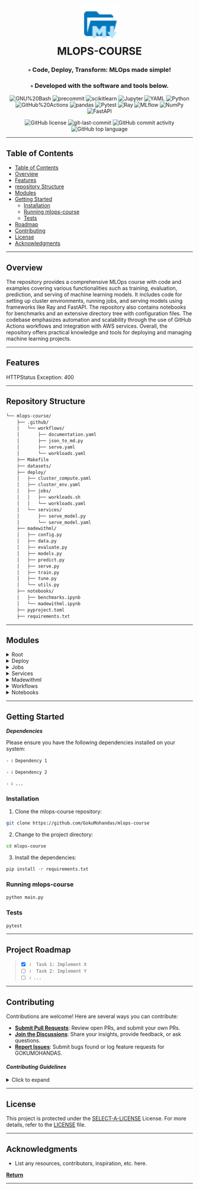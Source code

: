 <div align="center">
<h1 align="center">
<img src="https://raw.githubusercontent.com/PKief/vscode-material-icon-theme/ec559a9f6bfd399b82bb44393651661b08aaf7ba/icons/folder-markdown-open.svg" width="100" />
<br>MLOPS-COURSE</h1>
<h3>◦ Code, Deploy, Transform: MLOps made simple!</h3>
<h3>◦ Developed with the software and tools below.</h3>

<p align="center">
<img src="https://img.shields.io/badge/GNU%20Bash-4EAA25.svg?style=flat&logo=GNU-Bash&logoColor=white" alt="GNU%20Bash" />
<img src="https://img.shields.io/badge/precommit-FAB040.svg?style=flat&logo=pre-commit&logoColor=black" alt="precommit" />
<img src="https://img.shields.io/badge/scikitlearn-F7931E.svg?style=flat&logo=scikit-learn&logoColor=white" alt="scikitlearn" />
<img src="https://img.shields.io/badge/Jupyter-F37626.svg?style=flat&logo=Jupyter&logoColor=white" alt="Jupyter" />
<img src="https://img.shields.io/badge/YAML-CB171E.svg?style=flat&logo=YAML&logoColor=white" alt="YAML" />
<img src="https://img.shields.io/badge/Python-3776AB.svg?style=flat&logo=Python&logoColor=white" alt="Python" />
<img src="https://img.shields.io/badge/GitHub%20Actions-2088FF.svg?style=flat&logo=GitHub-Actions&logoColor=white" alt="GitHub%20Actions" />

<img src="https://img.shields.io/badge/pandas-150458.svg?style=flat&logo=pandas&logoColor=white" alt="pandas" />
<img src="https://img.shields.io/badge/Pytest-0A9EDC.svg?style=flat&logo=Pytest&logoColor=white" alt="Pytest" />
<img src="https://img.shields.io/badge/Ray-028CF0.svg?style=flat&logo=Ray&logoColor=white" alt="Ray" />
<img src="https://img.shields.io/badge/MLflow-0194E2.svg?style=flat&logo=MLflow&logoColor=white" alt="MLflow" />
<img src="https://img.shields.io/badge/NumPy-013243.svg?style=flat&logo=NumPy&logoColor=white" alt="NumPy" />
<img src="https://img.shields.io/badge/FastAPI-009688.svg?style=flat&logo=FastAPI&logoColor=white" alt="FastAPI" />
</p>
<img src="https://img.shields.io/github/license/GokuMohandas/mlops-course?style=flat&color=5D6D7E" alt="GitHub license" />
<img src="https://img.shields.io/github/last-commit/GokuMohandas/mlops-course?style=flat&color=5D6D7E" alt="git-last-commit" />
<img src="https://img.shields.io/github/commit-activity/m/GokuMohandas/mlops-course?style=flat&color=5D6D7E" alt="GitHub commit activity" />
<img src="https://img.shields.io/github/languages/top/GokuMohandas/mlops-course?style=flat&color=5D6D7E" alt="GitHub top language" />
</div>

---

##  Table of Contents
- [ Table of Contents](#-table-of-contents)
- [ Overview](#-overview)
- [ Features](#-features)
- [ repository Structure](#-repository-structure)
- [ Modules](#modules)
- [ Getting Started](#-getting-started)
    - [ Installation](#-installation)
    - [ Running mlops-course](#-running-mlops-course)
    - [ Tests](#-tests)
- [ Roadmap](#-roadmap)
- [ Contributing](#-contributing)
- [ License](#-license)
- [ Acknowledgments](#-acknowledgments)

---


##  Overview

The repository provides a comprehensive MLOps course with code and examples covering various functionalities such as training, evaluation, prediction, and serving of machine learning models. It includes code for setting up cluster environments, running jobs, and serving models using frameworks like Ray and FastAPI. The repository also contains notebooks for benchmarks and an extensive directory tree with configuration files. The codebase emphasizes automation and scalability through the use of GitHub Actions workflows and integration with AWS services. Overall, the repository offers practical knowledge and tools for deploying and managing machine learning projects.

---

##  Features

HTTPStatus Exception: 400

---


##  Repository Structure

```sh
└── mlops-course/
    ├── .github/
    │   └── workflows/
    │       ├── documentation.yaml
    │       ├── json_to_md.py
    │       ├── serve.yaml
    │       └── workloads.yaml
    ├── Makefile
    ├── datasets/
    ├── deploy/
    │   ├── cluster_compute.yaml
    │   ├── cluster_env.yaml
    │   ├── jobs/
    │   │   ├── workloads.sh
    │   │   └── workloads.yaml
    │   └── services/
    │       ├── serve_model.py
    │       └── serve_model.yaml
    ├── madewithml/
    │   ├── config.py
    │   ├── data.py
    │   ├── evaluate.py
    │   ├── models.py
    │   ├── predict.py
    │   ├── serve.py
    │   ├── train.py
    │   ├── tune.py
    │   └── utils.py
    ├── notebooks/
    │   ├── benchmarks.ipynb
    │   └── madewithml.ipynb
    ├── pyproject.toml
    ├── requirements.txt

```

---


##  Modules

<details closed><summary>Root</summary>

| File                                                                                        | Summary                                                                                                                                                                                                                                                                                                                                                                                                                                                                                                                                                                                                         |
| ---                                                                                         | ---                                                                                                                                                                                                                                                                                                                                                                                                                                                                                                                                                                                                             |
| [requirements.txt](https://github.com/GokuMohandas/mlops-course/blob/main/requirements.txt) | The code in the `requirements.txt` file lists the required dependencies for different purposes. It includes packages for default functionality (e.g., hyperopt, matplotlib), notebooks (e.g., jupyterlab, lime), documentation (e.g., mkdocs, mkdocstrings), styling (e.g., black, flake8), testing (e.g., pytest, pytest-cov), development (e.g., fastapi, pre-commit), and deployment (e.g., anyscale). These dependencies are necessary for running, developing, testing, and deploying the project.                                                                                                         |
| [Makefile](https://github.com/GokuMohandas/mlops-course/blob/main/Makefile)                 | The code in the Makefile provides several functionalities:1. Styling: The `style` target uses various tools to format the code in the project. It runs `black` to apply consistent styles, `flake8` to check for code quality, `isort` to organize imports, and `pyupgrade` to upgrade code syntax.2. Cleaning: The `clean` target removes unnecessary files and folders generated during development. It deletes `.DS_Store` files, Python cache files (`__pycache__`, `.pyc`, and `.pyo`), PyTest cache files, and Jupyter Notebook checkpoint files. Additionally, it removes coverage files (`.coverage*`). |
| [pyproject.toml](https://github.com/GokuMohandas/mlops-course/blob/main/pyproject.toml)     | The code provided is a configuration file (pyproject.toml) that sets up formatting, linting, and testing options for a Python project. It includes configurations for tools such as Black for code formatting, iSort for import sorting, Flake8 for linting, PyUpgrade for updating code to newer Python versions, and Pytest for testing. It also specifies specific exclusions and options for each tool to customize the project's development environment.                                                                                                                                                  |

</details>

<details closed><summary>Deploy</summary>

| File                                                                                                       | Summary                                                                                                                                                                                                                                                                                                                                                                                                                                                                           |
| ---                                                                                                        | ---                                                                                                                                                                                                                                                                                                                                                                                                                                                                               |
| [cluster_env.yaml](https://github.com/GokuMohandas/mlops-course/blob/main/deploy/cluster_env.yaml)         | The code defines configuration settings for creating a cluster environment. It specifies the base image, environment variables, and debian packages required. It also allows for customization through pip and conda packages. After the cluster is built, it runs a series of post-build commands, including upgrading pip, installing necessary packages from the specified requirements.txt file hosted on GitHub.                                                             |
| [cluster_compute.yaml](https://github.com/GokuMohandas/mlops-course/blob/main/deploy/cluster_compute.yaml) | The code in `deploy/cluster_compute.yaml` defines the configuration for a compute cluster in the AWS cloud. It specifies the cloud provider, region, and the types of nodes in the cluster. There is a head node with 8 CPUs and 32 GB RAM, and a worker node with 4 CPUs, 1 GPU, and 16 GB RAM. The worker node can have a minimum of 0 and a maximum of 1 instance. The configuration also includes AWS-specific settings such as block device mappings and tag specifications. |

</details>

<details closed><summary>Jobs</summary>

| File                                                                                                | Summary                                                                                                                                                                                                                                                                                                                                                                                                                                                         |
| ---                                                                                                 | ---                                                                                                                                                                                                                                                                                                                                                                                                                                                             |
| [workloads.yaml](https://github.com/GokuMohandas/mlops-course/blob/main/deploy/jobs/workloads.yaml) | This code defines the configuration for a job named "workloads" within the "deploy" directory. The job is associated with a specific project ID and cluster environment, and uses a specified compute configuration. The job's runtime environment is defined with the working directory, upload path, and environment variables. The entrypoint for the job is a shell script located at "deploy/jobs/workloads.sh". The job has no maximum number of retries. |
| [workloads.sh](https://github.com/GokuMohandas/mlops-course/blob/main/deploy/jobs/workloads.sh)     | The code deploys a machine learning (ML) project using workflows and job scripts. It tests data and code, trains a model, evaluates it, and tests the trained model. It also saves the trained model and results to an S3 bucket. The job script sets environment variables, runs tests and training, saves the run ID, evaluates the model, tests the model, and uploads the model and results to S3.                                                          |

</details>

<details closed><summary>Services</summary>

| File                                                                                                        | Summary                                                                                                                                                                                                                                                                                                                                                                                                                                                                                                     |
| ---                                                                                                         | ---                                                                                                                                                                                                                                                                                                                                                                                                                                                                                                         |
| [serve_model.yaml](https://github.com/GokuMohandas/mlops-course/blob/main/deploy/services/serve_model.yaml) | The code above is a YAML configuration file named "serve_model.yaml" located in the "deploy/services" directory. It contains settings for serving a machine learning model using Ray Serve. The configuration includes the name of the project, project ID, cluster environment name, compute configuration name, import path for the model-serving code, runtime environment settings, S3 upload path for model artifacts, environment variables, and the rollout strategy for updating the serving model. |
| [serve_model.py](https://github.com/GokuMohandas/mlops-course/blob/main/deploy/services/serve_model.py)     | This code is a part of a directory structure for an MLOps course. The "serve_model.py" script is responsible for copying files from an S3 bucket, setting up the entry point for the model deployment, and binding the run ID and threshold value.                                                                                                                                                                                                                                                          |

</details>

<details closed><summary>Madewithml</summary>

| File                                                                                         | Summary                                                                                                                                                                                                                                                                                                                                                                                                                                                                                                                                                                                                                                                                                                                                                                                                                                                                                                                                                                                                                         |
| ---                                                                                          | ---                                                                                                                                                                                                                                                                                                                                                                                                                                                                                                                                                                                                                                                                                                                                                                                                                                                                                                                                                                                                                             |
| [config.py](https://github.com/GokuMohandas/mlops-course/blob/main/madewithml/config.py)     | The code defines a configuration file for a machine learning project. It sets up logging, creates directories, and specifies MLflow settings. It also defines a logger and a list of stopwords for text processing.                                                                                                                                                                                                                                                                                                                                                                                                                                                                                                                                                                                                                                                                                                                                                                                                             |
| [models.py](https://github.com/GokuMohandas/mlops-course/blob/main/madewithml/models.py)     | The code defines a PyTorch module for a Finetuned Large Language Model (LLM). It takes in the LLM, dropout probability, embedding dimension, and number of classes as inputs. It has a forward function that performs forward propagation on a batch of data, applying dropout, passing it through the LLM, and returning the output logits.                                                                                                                                                                                                                                                                                                                                                                                                                                                                                                                                                                                                                                                                                    |
| [predict.py](https://github.com/GokuMohandas/mlops-course/blob/main/madewithml/predict.py)   | The code defines a Typer CLI app that allows for predicting tags for projects given their title and description. It includes functions for decoding indices to labels, formatting probabilities, and predicting tags with probabilities for input data. The code also includes functions for getting the best run ID from an MLflow experiment and getting the best checkpoint from a specific run. The main function loads components, predicts tags for a given title and description using a loaded predictor, and returns the prediction results.                                                                                                                                                                                                                                                                                                                                                                                                                                                                           |
| [serve.py](https://github.com/GokuMohandas/mlops-course/blob/main/madewithml/serve.py)       | The code defines a FastAPI application that serves a machine learning model for predicting and evaluating text data. It uses the Ray Serve framework for deployment. The application has several endpoints including a health check, getting the run ID, evaluating a dataset, and predicting the class of input text. The model is loaded from a specified MLflow run ID and predictions are made using a TorchPredictor. The application can be run with different run IDs and a threshold for classifying instances as "other".                                                                                                                                                                                                                                                                                                                                                                                                                                                                                              |
| [utils.py](https://github.com/GokuMohandas/mlops-course/blob/main/madewithml/utils.py)       | The code in `utils.py` provides several utility functions. These functionalities include:-Setting seeds for reproducibility.-Loading and saving dictionaries to JSON files.-Padding arrays with zeros.-Converting batches of numpy arrays to tensors.-Getting the MLflow run ID for a given Ray trial ID.-Converting a dictionary to a list of dictionaries.                                                                                                                                                                                                                                                                                                                                                                                                                                                                                                                                                                                                                                                                    |
| [tune.py](https://github.com/GokuMohandas/mlops-course/blob/main/madewithml/tune.py)         | The code is for a command line interface (CLI) app that performs hyperparameter tuning experiments using the Ray framework. It loads a dataset, splits it into training and validation sets, and preprocesses the data. It then creates a TorchTrainer object and sets up configurations for scaling, dataset, checkpoint, and run. It uses a HyperOptSearch algorithm to explore the hyperparameter space and an AsyncHyperBandScheduler to manage the experiment. The tuner fits the model and returns the results, including the best trial's configuration and metrics.                                                                                                                                                                                                                                                                                                                                                                                                                                                     |
| [train.py](https://github.com/GokuMohandas/mlops-course/blob/main/madewithml/train.py)       | The code is a part of the madewithml project and focuses on the training of a machine learning model using distributed computing. It utilizes the `Ray` library and `Torch` for distributed training, and `Transformers` for model architecture. The `train_model` function is the main function that coordinates the training process, with the ability to specify various parameters such as the number of workers, experiment name, dataset location, number of epochs, batch size, and more. The training process includes training and evaluation steps, using hyperparameters and datasets specified in the config. The results are logged using the MLflow callback and returned as a `Result` object.                                                                                                                                                                                                                                                                                                                   |
| [evaluate.py](https://github.com/GokuMohandas/mlops-course/blob/main/madewithml/evaluate.py) | This code defines a Python module called "evaluate" that contains functions for evaluating the performance of a machine learning model. The module uses the Typer library to create a command-line interface (CLI) for running the evaluation. The main function in the module is `evaluate()`, which takes three optional arguments: `run_id`, `dataset_loc`, and `results_fp`. The function loads a dataset, retrieves the best trained model checkpoint, and predicts the labels for the dataset. It then calculates various performance metrics, including precision, recall, F1 score, and the number of samples, both overall and per class. Additionally, the function calculates metrics for specific slices of the data based on predefined slicing functions. The resulting metrics are logged and can be saved to a file if specified.The code also includes helper functions for getting overall and per-class metrics, as well as slicing functions for creating subsets of the data based on specific conditions. |
| [data.py](https://github.com/GokuMohandas/mlops-course/blob/main/madewithml/data.py)         | The code provides functions and classes for loading, splitting, cleaning, and preprocessing text data. It uses the Ray library to handle large datasets and a BERT tokenizer for tokenizing the text inputs. The main functionalities include:-`load_data`: Loads data from a CSV file into a Ray Dataset.-`stratify_split`: Splits a dataset into train and test sets while ensuring an equal distribution of data points for each class in a specified column.-`clean_text`: Cleans raw text by converting to lowercase, removing stopwords, special characters, and non-alphanumeric characters.-`tokenize`: Tokenizes text inputs using a BERT tokenizer and returns the tokenized data.-`preprocess`: Preprocesses a DataFrame by combining title and description columns, cleaning text, label encoding, and tokenizing the data.-`CustomPreprocessor`: A custom preprocessor class that fits on a dataset to obtain class-to-index and index-to-class mappings and transforms batches by preprocessing the text data.    |

</details>

<details closed><summary>Workflows</summary>

| File                                                                                                              | Summary                                                                                                                                                                                                                                                                                                                                                                                                                                                                                                                                                                                                                                                                                                        |
| ---                                                                                                               | ---                                                                                                                                                                                                                                                                                                                                                                                                                                                                                                                                                                                                                                                                                                            |
| [serve.yaml](https://github.com/GokuMohandas/mlops-course/blob/main/.github/workflows/serve.yaml)                 | The code is a GitHub Actions workflow named "serve" that is triggered manually or on a push to the main branch. It sets up a job to serve a machine learning model using AWS credentials and dependencies. The job includes steps to configure the AWS credentials, set up dependencies including Python packages, and run a command to serve the model using AnyScale.                                                                                                                                                                                                                                                                                                                                        |
| [json_to_md.py](https://github.com/GokuMohandas/mlops-course/blob/main/.github/workflows/json_to_md.py)           | The code is a Python script that converts a JSON file into a Markdown file. It takes the paths to the input JSON file and the output Markdown file as command-line arguments. The script reads the JSON file, iterates over its contents, and generates Markdown content based on the structure and values of the JSON data. The resulting Markdown content is then saved to the specified output file.                                                                                                                                                                                                                                                                                                        |
| [workloads.yaml](https://github.com/GokuMohandas/mlops-course/blob/main/.github/workflows/workloads.yaml)         | The code is a GitHub Actions workflow called "workloads". It is triggered manually (workflow_dispatch) or when a pull request is made to the main branch. The workflow runs on an Ubuntu machine and performs the following steps:1. Configures AWS credentials for accessing S3.2. Sets up dependencies by checking out the repository and installing specific Python packages.3. Runs a workload by submitting a YAML file (deploy/jobs/workloads.yaml) to AnyScale and waits for completion.4. Reads results from S3, including training results and evaluation results in JSON format.5. Converts the JSON results to Markdown format.6. Comments the training and evaluation results on the pull request. |
| [documentation.yaml](https://github.com/GokuMohandas/mlops-course/blob/main/.github/workflows/documentation.yaml) | The code in the "documentation.yaml" file sets up a GitHub workflow that automatically builds and deploys documentation for the project. It listens for pushes to the main branch and runs on an Ubuntu 22.04 environment. It performs the following steps: 1. Checks out the repository.2. Sets up Python 3.10.11 and caches pip dependencies.3. Installs specific versions of the "mkdocs" and "mkdocstrings" packages.4. Deploys the documentation using the "mkdocs gh-deploy" command, forcing an overwrite if necessary.                                                                                                                                                                                 |

</details>

<details closed><summary>Notebooks</summary>

| File                                                                                                  | Summary                                                                                                                                                                                                                                                                                                                                                                           |
| ---                                                                                                   | ---                                                                                                                                                                                                                                                                                                                                                                               |
| [benchmarks.ipynb](https://github.com/GokuMohandas/mlops-course/blob/main/notebooks/benchmarks.ipynb) | The code represents the directory structure of a project. It includes folders for datasets, deployment, code files for various functionalities like training, prediction, evaluation, and serving, a folder for notebooks, and configuration files. Specifically, the code snippet represents a Jupyter notebook file named "benchmarks.ipynb" located in the "notebooks" folder. |
| [madewithml.ipynb](https://github.com/GokuMohandas/mlops-course/blob/main/notebooks/madewithml.ipynb) | This code is a cell in a Jupyter Notebook named "madewithml.ipynb" located in the "notebooks" directory. It contains markdown code for the header and logo image of the "Made With ML" website. The markdown code includes links to the website, a badge to subscribe, and a badge to star the GitHub repository.                                                                 |

</details>

---

##  Getting Started

***Dependencies***

Please ensure you have the following dependencies installed on your system:

`- ℹ️ Dependency 1`

`- ℹ️ Dependency 2`

`- ℹ️ ...`

###  Installation

1. Clone the mlops-course repository:
```sh
git clone https://github.com/GokuMohandas/mlops-course
```

2. Change to the project directory:
```sh
cd mlops-course
```

3. Install the dependencies:
```sh
pip install -r requirements.txt
```

###  Running mlops-course

```sh
python main.py
```

###  Tests
```sh
pytest
```

---


##  Project Roadmap

> - [X] `ℹ️  Task 1: Implement X`
> - [ ] `ℹ️  Task 2: Implement Y`
> - [ ] `ℹ️ ...`


---

##  Contributing

Contributions are welcome! Here are several ways you can contribute:

- **[Submit Pull Requests](https://github.com/GokuMohandas/mlops-course/blob/main/CONTRIBUTING.md)**: Review open PRs, and submit your own PRs.
- **[Join the Discussions](https://github.com/GokuMohandas/mlops-course/discussions)**: Share your insights, provide feedback, or ask questions.
- **[Report Issues](https://github.com/GokuMohandas/mlops-course/issues)**: Submit bugs found or log feature requests for GOKUMOHANDAS.

#### *Contributing Guidelines*

<details closed>
<summary>Click to expand</summary>

1. **Fork the Repository**: Start by forking the project repository to your GitHub account.
2. **Clone Locally**: Clone the forked repository to your local machine using a Git client.
   ```sh
   git clone <your-forked-repo-url>
   ```
3. **Create a New Branch**: Always work on a new branch, giving it a descriptive name.
   ```sh
   git checkout -b new-feature-x
   ```
4. **Make Your Changes**: Develop and test your changes locally.
5. **Commit Your Changes**: Commit with a clear and concise message describing your updates.
   ```sh
   git commit -m 'Implemented new feature x.'
   ```
6. **Push to GitHub**: Push the changes to your forked repository.
   ```sh
   git push origin new-feature-x
   ```
7. **Submit a Pull Request**: Create a PR against the original project repository. Clearly describe the changes and their motivations.

Once your PR is reviewed and approved, it will be merged into the main branch.

</details>

---

##  License


This project is protected under the [SELECT-A-LICENSE](https://choosealicense.com/licenses) License. For more details, refer to the [LICENSE](https://choosealicense.com/licenses/) file.

---

##  Acknowledgments

- List any resources, contributors, inspiration, etc. here.

[**Return**](#Top)

---
